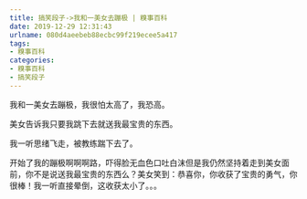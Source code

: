 ```yaml
---
title: 搞笑段子->我和一美女去蹦极 | 糗事百科
date: 2019-12-29 12:31:43
urlname: 080d4aeebeb88ecbc99f219ecee5a417
tags: 
- 糗事百科
categories:
- 糗事百科
- 搞笑段子
---
```

我和一美女去蹦极，我很怕太高了，我恐高。

美女告诉我只要我跳下去就送我最宝贵的东西。

我一听思绪飞走，被教练踹下去了。

开始了我的蹦极啊啊啊路，吓得脸无血色口吐白沫但是我仍然坚持着走到美女面前，你不是说送我最宝贵的东西么？美女笑到：恭喜你，你收获了宝贵的勇气，你很棒！我一听直接晕倒，这收获太小了。。。


